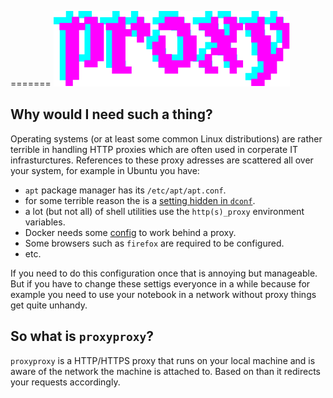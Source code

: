 =======
![proxyproxy](./logo.svg "proxyproxy")

## Why would I need such a thing?

Operating systems (or at least some common Linux distributions) are rather terrible
in handling HTTP proxies which are often used in corperate IT infrasturctures. References
to these proxy adresses are scattered all over your system, for example in Ubuntu you have:

- `apt` package manager has its `/etc/apt/apt.conf`.
- for some terrible reason the is a [setting hidden in `dconf`](https://askubuntu.com/questions/1133286/set-ubuntu-desktop-network-proxy-settings-programmatically-on-18-04).
- a lot (but not all) of shell utilities use the `http(s)_proxy` environment variables. 
- Docker needs some [config](https://docs.docker.com/network/proxy/) to work behind a proxy.
- Some browsers such as `firefox` are required to be configured.
- etc.

If you need to do this configuration once that is annoying but manageable. But 
if you have to change these settigs everyonce in a while because for example you 
need to use your notebook in a network without proxy things get quite unhandy.

## So what is `proxyproxy`?

`proxyproxy` is a HTTP/HTTPS proxy that runs on your local machine and is aware of the 
network the machine is attached to. Based on than it redirects your requests
accordingly.
